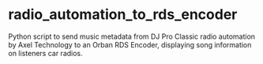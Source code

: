 # radio_automation_to_rds_encoder
Python script to send music metadata from DJ Pro Classic radio automation by Axel Technology to an Orban RDS Encoder, displaying song information on listeners car radios.
